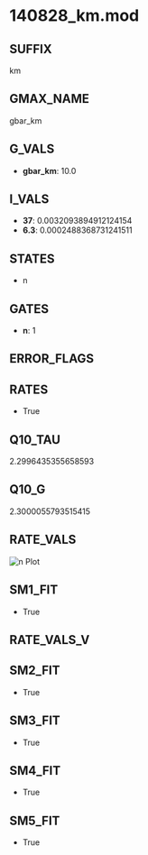 # 140828_km.mod

## SUFFIX

km

## GMAX_NAME

gbar_km

## G_VALS

- **gbar_km**: 10.0

## I_VALS

- **37**: 0.0032093894912124154
- **6.3**: 0.0002488368731241511

## STATES

- n

## GATES

- **n**: 1

## ERROR_FLAGS


## RATES

- True

## Q10_TAU

2.2996435355658593

## Q10_G

2.3000055793515415

## RATE_VALS

![n Plot](/Users/pbozelos/Dropbox/icg-Chai-Panos/supermodels/output_markdown_files/K/140828_km.mod/images/n.png)

## SM1_FIT

- True

## RATE_VALS_V

## SM2_FIT

- True

## SM3_FIT

- True

## SM4_FIT

- True

## SM5_FIT

- True

